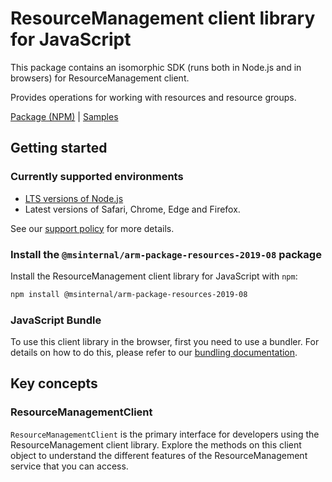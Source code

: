 # ResourceManagement client library for JavaScript

This package contains an isomorphic SDK (runs both in Node.js and in browsers) for ResourceManagement client.

Provides operations for working with resources and resource groups.

[Package (NPM)](https://www.npmjs.com/package/@msinternal/arm-package-resources-2019-08) |
[Samples](https://github.com/Azure-Samples/azure-samples-js-management)

## Getting started

### Currently supported environments

- [LTS versions of Node.js](https://github.com/nodejs/release#release-schedule)
- Latest versions of Safari, Chrome, Edge and Firefox.

See our [support policy](https://github.com/Azure/azure-sdk-for-js/blob/main/SUPPORT.md) for more details.


### Install the `@msinternal/arm-package-resources-2019-08` package

Install the ResourceManagement client library for JavaScript with `npm`:

```bash
npm install @msinternal/arm-package-resources-2019-08
```


### JavaScript Bundle
To use this client library in the browser, first you need to use a bundler. For details on how to do this, please refer to our [bundling documentation](https://aka.ms/AzureSDKBundling).

## Key concepts

### ResourceManagementClient

`ResourceManagementClient` is the primary interface for developers using the ResourceManagement client library. Explore the methods on this client object to understand the different features of the ResourceManagement service that you can access.

